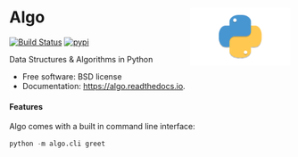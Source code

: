 <h1>Algo<img src='https://github.com/yngtodd/algo/blob/main/img/snek.png' align='right' width='180' height='104'></h1>


[![Build Status](https://travis-ci.com/yngtodd/algo.svg?branch=master)](https://travis-ci.com/yngtodd/algo)
[![pypi](https://img.shields.io/pypi/v/algo.svg)](https://pypi.python.org/pypi/algo)


Data Structures & Algorithms in Python


* Free software: BSD license
* Documentation: https://algo.readthedocs.io.


#### Features

Algo comes with a built in command line interface:

```python
python -m algo.cli greet
```
